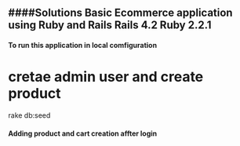 ####Solutions  Basic Ecommerce application using Ruby and Rails
Rails 4.2
Ruby  2.2.1
----


#### To run this application in local  comfiguration
# cretae admin user and create product
rake db:seed 

####  Adding product and cart creation  affter login 